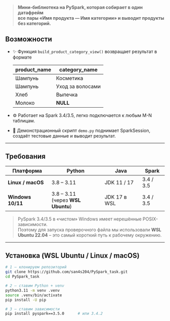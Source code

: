 > **Мини-библиотека на PySpark, которая собирает в один датафрейм  
> все пары «Имя продукта — Имя категории» и выводит продукты без категорий.** 

## Возможности

* ✨ Функция `build_product_category_view()` возвращает результат в формате  

  | product_name | category_name |
  |--------------|---------------|
  | Шампунь       | Косметика     |
  | Шампунь       | Уход за волосами |
  | Хлеб          | Выпечка       |
  | Молоко        | **NULL**      |

* ⚙️ Работает на Spark 3.4/3.5, легко подключается к любым M-N таблицам.
* 🧪 Демонстрационный скрипт `demo.py` поднимает SparkSession, создаёт тестовые данные и выводит результат.

---

## Требования

| Платформа | Python | Java | Spark |
|-----------|--------|------|-------|
| **Linux / macOS** | 3.8 – 3.11 | JDK 11 / 17 | 3.4 / 3.5 |
| **Windows 10/11** | 3.8 – 3.11<br>(через **WSL Ubuntu**) | JDK 17 в WSL | 3.4 / 3.5 |

> PySpark 3.4/3.5 в «чистом» Windows имеет нерешённые POSIX-зависимости.  
> Поэтому для запуска проверочного файла мы использовали **WSL Ubuntu 22.04** – это самый короткий путь к рабочему окружению.

---

## Установка (WSL Ubuntu / Linux / macOS)

```bash
# 1 — клонируем репозиторий
git clone https://github.com/san4s204/PySpark_task.git
cd PySpark_task

# 2 — ставим Python + venv
python3.11 -m venv .venv
source .venv/bin/activate
pip install -U pip

# 3 — ставим зависимости
pip install pyspark==3.5.0      # или 3.4.2